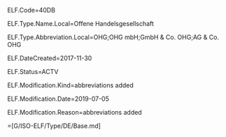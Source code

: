 ELF.Code=40DB

ELF.Type.Name.Local=Offene Handelsgesellschaft

ELF.Type.Abbreviation.Local=OHG;OHG mbH;GmbH & Co. OHG;AG & Co. OHG

ELF.DateCreated=2017-11-30

ELF.Status=ACTV

ELF.Modification.Kind=abbreviations added

ELF.Modification.Date=2019-07-05

ELF.Modification.Reason=abbreviations added

=[G/ISO-ELF/Type/DE/Base.md]

